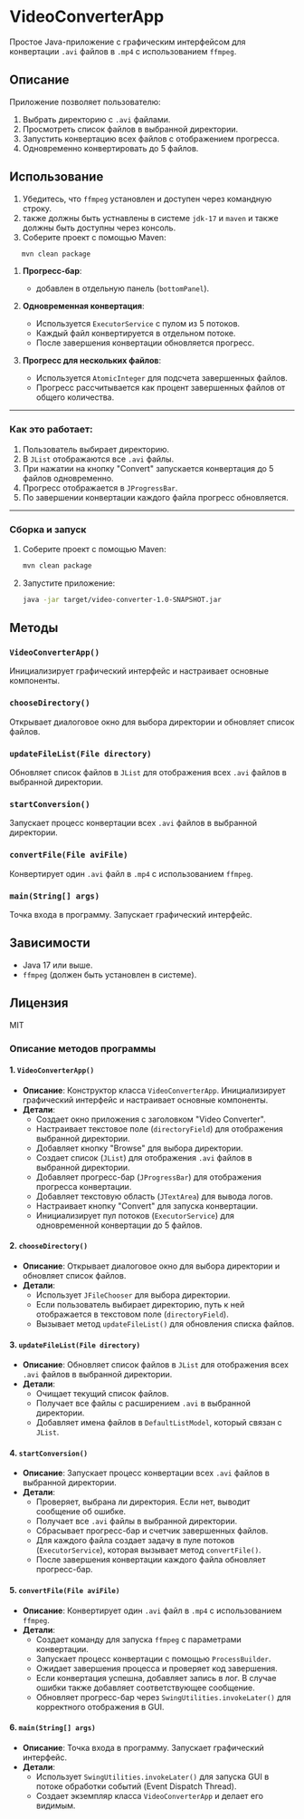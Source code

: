 # VideoConverterApp

Простое Java-приложение с графическим интерфейсом для конвертации `.avi` файлов в `.mp4` с использованием `ffmpeg`.


## Описание

Приложение позволяет пользователю:
1. Выбрать директорию с `.avi` файлами.
2. Просмотреть список файлов в выбранной директории.
3. Запустить конвертацию всех файлов с отображением прогресса.
4. Одновременно конвертировать до 5 файлов.

## Использование

1. Убедитесь, что `ffmpeg` установлен и доступен через командную строку.
2. также должны быть устнавлены в системе `jdk-17` и `maven` и также должны быть доступны через консоль.
3. Соберите проект с помощью Maven:
   
```bash
   mvn clean package
```

1. **Прогресс-бар**:
    -  добавлен в отдельную панель (`bottomPanel`).

2. **Одновременная конвертация**:
    - Используется `ExecutorService` с пулом из 5 потоков.
    - Каждый файл конвертируется в отдельном потоке.
    - После завершения конвертации обновляется прогресс.

3. **Прогресс для нескольких файлов**:
    - Используется `AtomicInteger` для подсчета завершенных файлов.
    - Прогресс рассчитывается как процент завершенных файлов от общего количества.

---

### Как это работает:
1. Пользователь выбирает директорию.
2. В `JList` отображаются все `.avi` файлы.
3. При нажатии на кнопку "Convert" запускается конвертация до 5 файлов одновременно.
4. Прогресс отображается в `JProgressBar`.
5. По завершении конвертации каждого файла прогресс обновляется.

---

### Сборка и запуск
1. Соберите проект с помощью Maven:
   ```bash
   mvn clean package
   ```
2. Запустите приложение:
   ```bash
   java -jar target/video-converter-1.0-SNAPSHOT.jar
   ```




## Методы

### `VideoConverterApp()`
Инициализирует графический интерфейс и настраивает основные компоненты.

### `chooseDirectory()`
Открывает диалоговое окно для выбора директории и обновляет список файлов.

### `updateFileList(File directory)`
Обновляет список файлов в `JList` для отображения всех `.avi` файлов в выбранной директории.

### `startConversion()`
Запускает процесс конвертации всех `.avi` файлов в выбранной директории.

### `convertFile(File aviFile)`
Конвертирует один `.avi` файл в `.mp4` с использованием `ffmpeg`.

### `main(String[] args)`
Точка входа в программу. Запускает графический интерфейс.

## Зависимости
- Java 17 или выше.
- `ffmpeg` (должен быть установлен в системе).

## Лицензия
MIT




### Описание методов программы

#### 1. **`VideoConverterApp()`**
- **Описание**: Конструктор класса `VideoConverterApp`. Инициализирует графический интерфейс и настраивает основные компоненты.
- **Детали**:
    - Создает окно приложения с заголовком "Video Converter".
    - Настраивает текстовое поле (`directoryField`) для отображения выбранной директории.
    - Добавляет кнопку "Browse" для выбора директории.
    - Создает список (`JList`) для отображения `.avi` файлов в выбранной директории.
    - Добавляет прогресс-бар (`JProgressBar`) для отображения прогресса конвертации.
    - Добавляет текстовую область (`JTextArea`) для вывода логов.
    - Настраивает кнопку "Convert" для запуска конвертации.
    - Инициализирует пул потоков (`ExecutorService`) для одновременной конвертации до 5 файлов.

#### 2. **`chooseDirectory()`**
- **Описание**: Открывает диалоговое окно для выбора директории и обновляет список файлов.
- **Детали**:
    - Использует `JFileChooser` для выбора директории.
    - Если пользователь выбирает директорию, путь к ней отображается в текстовом поле (`directoryField`).
    - Вызывает метод `updateFileList()` для обновления списка файлов.

#### 3. **`updateFileList(File directory)`**
- **Описание**: Обновляет список файлов в `JList` для отображения всех `.avi` файлов в выбранной директории.
- **Детали**:
    - Очищает текущий список файлов.
    - Получает все файлы с расширением `.avi` в выбранной директории.
    - Добавляет имена файлов в `DefaultListModel`, который связан с `JList`.

#### 4. **`startConversion()`**
- **Описание**: Запускает процесс конвертации всех `.avi` файлов в выбранной директории.
- **Детали**:
    - Проверяет, выбрана ли директория. Если нет, выводит сообщение об ошибке.
    - Получает все `.avi` файлы в выбранной директории.
    - Сбрасывает прогресс-бар и счетчик завершенных файлов.
    - Для каждого файла создает задачу в пуле потоков (`ExecutorService`), которая вызывает метод `convertFile()`.
    - После завершения конвертации каждого файла обновляет прогресс-бар.

#### 5. **`convertFile(File aviFile)`**
- **Описание**: Конвертирует один `.avi` файл в `.mp4` с использованием `ffmpeg`.
- **Детали**:
    - Создает команду для запуска `ffmpeg` с параметрами конвертации.
    - Запускает процесс конвертации с помощью `ProcessBuilder`.
    - Ожидает завершения процесса и проверяет код завершения.
    - Если конвертация успешна, добавляет запись в лог. В случае ошибки также добавляет соответствующее сообщение.
    - Обновляет прогресс-бар через `SwingUtilities.invokeLater()` для корректного отображения в GUI.

#### 6. **`main(String[] args)`**
- **Описание**: Точка входа в программу. Запускает графический интерфейс.
- **Детали**:
    - Использует `SwingUtilities.invokeLater()` для запуска GUI в потоке обработки событий (Event Dispatch Thread).
    - Создает экземпляр класса `VideoConverterApp` и делает его видимым.



